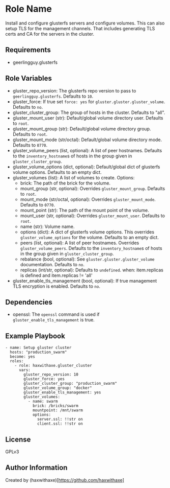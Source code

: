 Role Name
=========

Install and configure glusterfs servers and configure volumes. This can also setup TLS for the management channels. That includes generating TLS certs and CA for the servers in the cluster.

Requirements
------------

- geerlingguy.glusterfs

Role Variables
--------------

- gluster_repo_version: The glusterfs repo version to pass to `geerlingguy.glusterfs`. Defaults to `10`.
- gluster_force: If true set `force: yes` for `gluster.gluster.gluster_volume`. Defaults to `no`.
- gluster_cluster_group: The group of hosts in the cluster. Defaults to "all".
- gluster_mount_user (str): Default/global volume directory user. Defaults to `root`.
- gluster_mount_group (str): Default/global volume directory group. Defaults to `root`.
- gluster_mount_mode (str/octal): Default/global volume directory mode. Defaults to `0770`.
- gluster_volume_peers (list, optional): A list of peer hostnames. Defaults to the `inventory_hostname`s of hosts in the group given in `gluster_cluster_group`.
- gluster_volume_options (dict, optional): Default/global dict of glusterfs volume options. Defaults to an empty dict.
- gluster_volumes (list): A list of volumes to create.
  Options:
    - brick: The path of the brick for the volume.
    - mount_group (str, optional): Overrides `gluster_mount_group`. Defaults to `root`.
    - mount_mode (str/octal, optional): Overrides `gluster_mount_mode`. Defaults to `0770`.
    - mount_point (str): The path of the mount point of the volume. 
    - mount_user (str, optional): Overrides `gluster_mount_user`. Defaults to `root`.
    - name (str): Volume name.
    - options (dict): A dict of glusterfs volume options. This overrides `gluster_volume_options` for the volume. Defaults to an empty dict.
    - peers (list, optional): A list of peer hostnames. Overrides `gluster_volume_peers`. Defaults to the `inventory_hostname`s of hosts in the group given in `gluster_cluster_group`.
    - rebalance (bool, optional): See `gluster.gluster.gluster_volume` documentation. Defaults to `no`.
    - replicas (int/str, optional):  Defaults to `undefined`. when: item.replicas is defined and item.replicas != 'all'
- gluster_enable_tls_management (bool, optional): If true management TLS encryption is enabled. Defaults to `no`.

Dependencies
------------

- openssl: The `openssl` command is used if `gluster_enable_tls_management` is true.

Example Playbook
----------------

```
- name: Setup gluster cluster
  hosts: "production_swarm"
  become: yes
  roles:
    - role: haxwithaxe.gluster_cluster
      vars:
        gluster_repo_version: 10
        gluster_force: yes
        gluster_cluster_group: "production_swarm"
        gluster_volume_group: "docker"
        gluster_enable_tls_management: yes
        gluster_volumes:
          - name: swarm
            brick: /bricks/swarm
            mountpoint: /mnt/swarm
            options:
              server.ssl: !!str on
              client.ssl: !!str on
```

License
-------

GPLv3

Author Information
------------------

Created by (haxwithaxe)[https://github.com/haxwithaxe]

